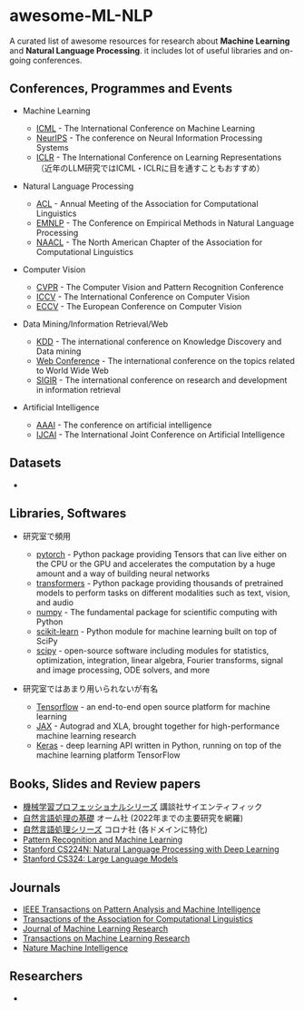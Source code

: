 # awesome-ML-NLP
A curated list of awesome resources for research about **Machine Learning** and **Natural Language Processing**. it includes lot of useful libraries and on-going conferences.

## Conferences, Programmes and Events
- Machine Learning
  - [ICML](https://icml.cc/Conferences/2023) - The International Conference on Machine Learning
  - [NeurIPS](https://nips.cc) - The conference on Neural Information Processing Systems
  - [ICLR](https://iclr.cc/Conferences/2023/CallForPapers) - The International Conference on Learning Representations
  （近年のLLM研究ではICML・ICLRに目を通すこともおすすめ）

- Natural Language Processing
  - [ACL](https://aclanthology.org/events/acl-2023/) - Annual Meeting of the Association for Computational Linguistics
  - [EMNLP](https://2023.emnlp.org) - The Conference on Empirical Methods in Natural Language Processing
  - [NAACL](https://naacl.org) - The North American Chapter of the Association for Computational Linguistics


- Computer Vision
  - [CVPR](https://cvpr.thecvf.com/Conferences/2023) - The Computer Vision and Pattern Recognition Conference
  - [ICCV](https://iccv2023.thecvf.com) - The International Conference on Computer Vision
  - [ECCV](https://eccv2022.ecva.net) - The European Conference on Computer Vision


- Data Mining/Information Retrieval/Web
  - [KDD](https://kdd.org/kdd2023/) - The international conference on Knowledge Discovery and Data mining
  - [Web Conference](https://archives.iw3c2.org/www2023/) - The international conference on the topics related to World Wide Web
  - [SIGIR](https://sigir.org/sigir2023/) - The international conference on research and development in information retrieval


- Artificial Intelligence
  - [AAAI](https://aaai-23.aaai.org) - The conference on artificial intelligence
  - [IJCAI](https://ijcai-23.org) - The International Joint Conference on Artificial Intelligence
 
## Datasets
- 

## Libraries, Softwares
- 研究室で頻用
  - [pytorch](https://github.com/pytorch/pytorch) - Python package providing Tensors that can live either on the CPU or the GPU and accelerates the computation by a huge amount and a way of building neural networks
  - [transformers](https://github.com/huggingface/transformers) - Python package providing thousands of pretrained models to perform tasks on different modalities such as text, vision, and audio
  - [numpy](https://github.com/numpy/numpy) - The fundamental package for scientific computing with Python
  - [scikit-learn](https://github.com/scikit-learn/scikit-learn) - Python module for machine learning built on top of SciPy
  - [scipy](https://github.com/scipy/scipy) - open-source software including modules for statistics, optimization, integration, linear algebra, Fourier transforms, signal and image processing, ODE solvers, and more


- 研究室ではあまり用いられないが有名
  - [Tensorflow](https://github.com/tensorflow/tensorflow) - an end-to-end open source platform for machine learning
  - [JAX](https://github.com/google/jax) - Autograd and XLA, brought together for high-performance machine learning research
  - [Keras](https://github.com/keras-team/keras) - deep learning API written in Python, running on top of the machine learning platform TensorFlow

## Books, Slides and Review papers
- [機械学習プロフェッショナルシリーズ](https://www.kspub.co.jp/book/series/S043.html) 講談社サイエンティフィック
- [自然言語処理の基礎](https://www.ohmsha.co.jp/book/9784274229008/) オーム社 (2022年までの主要研究を網羅)
- [自然言語処理シリーズ](https://www.coronasha.co.jp/np/result.html?ser=98) コロナ社 (各ドメインに特化)
- [Pattern Recognition and Machine Learning](https://www.microsoft.com/en-us/research/publication/pattern-recognition-machine-learning/)
- [Stanford CS224N: Natural Language Processing with Deep Learning](https://web.stanford.edu/class/cs224n/)
- [Stanford CS324: Large Language Models](https://bulletin.stanford.edu/courses/2233671)

## Journals
- [IEEE Transactions on Pattern Analysis and Machine Intelligence](https://ieeexplore.ieee.org/xpl/RecentIssue.jsp?punumber=34)
- [Transactions of the Association for Computational Linguistics](https://transacl.org/index.php/tacl)
- [Journal of Machine Learning Research](https://www.jmlr.org)
- [Transactions on Machine Learning Research](https://jmlr.org/tmlr/)
- [Nature Machine Intelligence](https://www.nature.com/natmachintell/)

## Researchers
- 
